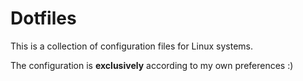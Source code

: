 # Dotfiles

This is a collection of configuration files for Linux systems.

The configuration is **exclusively** according to my own preferences :)
